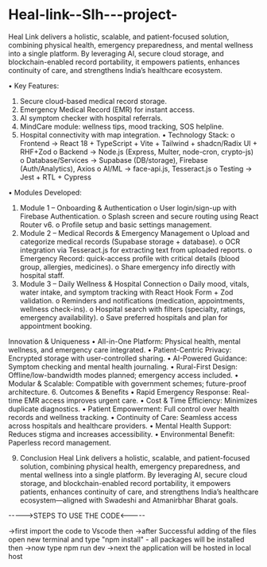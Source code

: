 # Heal-link--SIh---project-
Heal Link delivers a holistic, scalable, and patient-focused solution, combining physical health, emergency preparedness, and mental wellness into a single platform. By leveraging AI, secure cloud storage, and blockchain-enabled record portability, it empowers patients, enhances continuity of care, and strengthens India’s healthcare ecosystem.

•	Key Features:
1.	Secure cloud-based medical record storage.
2.	Emergency Medical Record (EMR) for instant access.
3.	AI symptom checker with hospital referrals.
4.	MindCare module: wellness tips, mood tracking, SOS helpline.
5.	Hospital connectivity with map integration.
•	Technology Stack:
o	Frontend → React 18 + TypeScript + Vite + Tailwind + shadcn/Radix UI + RHF+Zod
o	Backend → Node.js (Express, Multer, node-cron, crypto-js)
o	Database/Services → Supabase (DB/storage), Firebase (Auth/Analytics), Axios
o	AI/ML → face-api.js, Tesseract.js
o	Testing → Jest + RTL + Cypress

•	Modules Developed:
1.	Module 1 – Onboarding & Authentication
o	User login/sign-up with Firebase Authentication.
o	Splash screen and secure routing using React Router v6.
o	Profile setup and basic settings management.
2.	Module 2 – Medical Records & Emergency Management
o	Upload and categorize medical records (Supabase storage + database).
o	OCR integration via Tesseract.js for extracting text from uploaded reports.
o	Emergency Record: quick-access profile with critical details (blood group, allergies, medicines).
o	Share emergency info directly with hospital staff.
3.	Module 3 – Daily Wellness & Hospital Connection
o	Daily mood, vitals, water intake, and symptom tracking with React Hook Form + Zod validation.
o	Reminders and notifications (medication, appointments, wellness check-ins).
o	Hospital search with filters (specialty, ratings, emergency availability).
o	Save preferred hospitals and plan for appointment booking.

Innovation & Uniqueness
•	All-in-One Platform: Physical health, mental wellness, and emergency care integrated.
•	Patient-Centric Privacy: Encrypted storage with user-controlled sharing.
•	AI-Powered Guidance: Symptom checking and mental health journaling.
•	Rural-First Design: Offline/low-bandwidth modes planned; emergency access included.
•	Modular & Scalable: Compatible with government schemes; future-proof architecture.
6. Outcomes & Benefits
•	Rapid Emergency Response: Real-time EMR access improves urgent care.
•	Cost & Time Efficiency: Minimizes duplicate diagnostics.
•	Patient Empowerment: Full control over health records and wellness tracking.
•	Continuity of Care: Seamless access across hospitals and healthcare providers.
•	Mental Health Support: Reduces stigma and increases accessibility.
•	Environmental Benefit: Paperless record management.

9. Conclusion
Heal Link delivers a holistic, scalable, and patient-focused solution, combining physical health, emergency preparedness, and mental wellness into a single platform. By leveraging AI, secure cloud storage, and blockchain-enabled record portability, it empowers patients, enhances continuity of care, and strengthens India’s healthcare ecosystem—aligned with Swadeshi and Atmanirbhar Bharat goals.


----->STEPS TO USE THE CODE<-----

->first import the code to Vscode then 
->after Successful adding of the files open new terminal and type "npm install" - all packages will be installed then 
->now type npm run dev 
->next the application will be hosted in local host 

